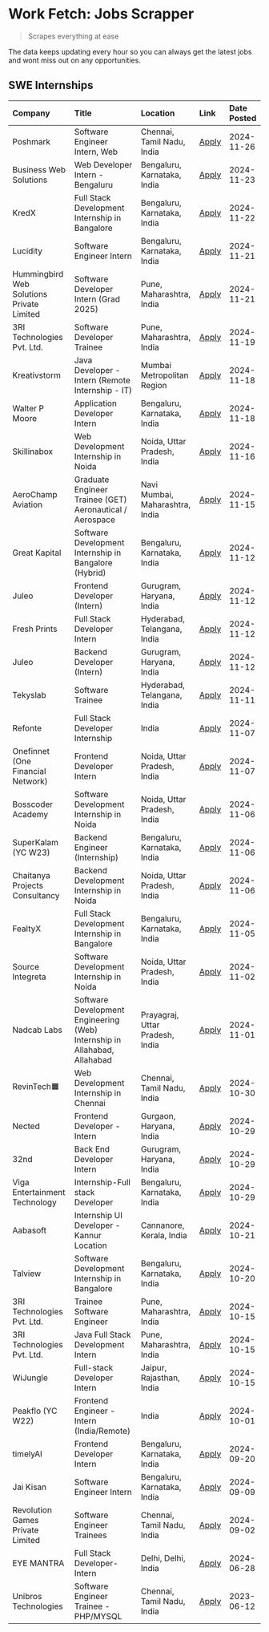 # Work Fetch: Jobs Scrapper
> Scrapes everything at ease

The data keeps updating every hour so you can always get the latest jobs and wont miss out on any opportunities.

## SWE Internships
<!--START_SECTION:workfetch-->
| Company                                   | Title                                                                     | Location                        | Link                                                                                                                                                                                                                                          | Date Posted   |
|:------------------------------------------|:--------------------------------------------------------------------------|:--------------------------------|:----------------------------------------------------------------------------------------------------------------------------------------------------------------------------------------------------------------------------------------------|:--------------|
| Poshmark                                  | Software Engineer Intern, Web                                             | Chennai, Tamil Nadu, India      | [Apply](https://in.linkedin.com/jobs/view/software-engineer-intern-web-at-poshmark-4085648172?position=51&pageNum=0&refId=BDmZkXE2%2BedZSDwlTmPV0g%3D%3D&trackingId=3V5wqU1l70qfo%2BWBaObJng%3D%3D)                                           | 2024-11-26    |
| Business Web Solutions                    | Web Developer Intern - Bengaluru                                          | Bengaluru, Karnataka, India     | [Apply](https://in.linkedin.com/jobs/view/web-developer-intern-bengaluru-at-business-web-solutions-4081769308?position=50&pageNum=0&refId=BDmZkXE2%2BedZSDwlTmPV0g%3D%3D&trackingId=5ert%2Fa%2FMdkBPgMjXbRmrbA%3D%3D)                         | 2024-11-23    |
| KredX                                     | Full Stack Development Internship in Bangalore                            | Bengaluru, Karnataka, India     | [Apply](https://in.linkedin.com/jobs/view/full-stack-development-internship-in-bangalore-at-kredx-4082021747?position=23&pageNum=0&refId=BDmZkXE2%2BedZSDwlTmPV0g%3D%3D&trackingId=BUrsOnSYkb4SXHSgMbkErA%3D%3D)                              | 2024-11-22    |
| Lucidity                                  | Software Engineer Intern                                                  | Bengaluru, Karnataka, India     | [Apply](https://in.linkedin.com/jobs/view/software-engineer-intern-at-lucidity-4081805788?position=6&pageNum=0&refId=BDmZkXE2%2BedZSDwlTmPV0g%3D%3D&trackingId=MEFj9KhXEhjyOsn3lPP%2B5g%3D%3D)                                                | 2024-11-21    |
| Hummingbird Web Solutions Private Limited | Software Developer Intern (Grad 2025)                                     | Pune, Maharashtra, India        | [Apply](https://in.linkedin.com/jobs/view/software-developer-intern-grad-2025-at-hummingbird-web-solutions-private-limited-4079796998?position=25&pageNum=0&refId=BDmZkXE2%2BedZSDwlTmPV0g%3D%3D&trackingId=tJEe9TUH6814gvZte4dNRA%3D%3D)     | 2024-11-21    |
| 3RI Technologies Pvt. Ltd.                | Software Developer Trainee                                                | Pune, Maharashtra, India        | [Apply](https://in.linkedin.com/jobs/view/software-developer-trainee-at-3ri-technologies-pvt-ltd-4080283578?position=30&pageNum=0&refId=BDmZkXE2%2BedZSDwlTmPV0g%3D%3D&trackingId=YHcuslCJq1Wcliml344whA%3D%3D)                               | 2024-11-19    |
| Kreativstorm                              | Java Developer - Intern (Remote Internship - IT)                          | Mumbai Metropolitan Region      | [Apply](https://in.linkedin.com/jobs/view/java-developer-intern-remote-internship-it-at-kreativstorm-4079340084?position=24&pageNum=0&refId=BDmZkXE2%2BedZSDwlTmPV0g%3D%3D&trackingId=C1KchebB8gKxY3uIIIiYtQ%3D%3D)                           | 2024-11-18    |
| Walter P Moore                            | Application Developer Intern                                              | Bengaluru, Karnataka, India     | [Apply](https://in.linkedin.com/jobs/view/application-developer-intern-at-walter-p-moore-4077126811?position=29&pageNum=0&refId=BDmZkXE2%2BedZSDwlTmPV0g%3D%3D&trackingId=g26PIygRq1jp25%2BOOoDr6w%3D%3D)                                     | 2024-11-18    |
| Skillinabox                               | Web Development Internship in Noida                                       | Noida, Uttar Pradesh, India     | [Apply](https://in.linkedin.com/jobs/view/web-development-internship-in-noida-at-skillinabox-4077783016?position=26&pageNum=0&refId=BDmZkXE2%2BedZSDwlTmPV0g%3D%3D&trackingId=znkHfetMmp0dR7ykkVSh5g%3D%3D)                                   | 2024-11-16    |
| AeroChamp Aviation                        | Graduate Engineer Trainee (GET) Aeronautical / Aerospace                  | Navi Mumbai, Maharashtra, India | [Apply](https://in.linkedin.com/jobs/view/graduate-engineer-trainee-get-aeronautical-aerospace-at-aerochamp-aviation-4075807848?position=44&pageNum=0&refId=BDmZkXE2%2BedZSDwlTmPV0g%3D%3D&trackingId=%2F6c1MKSZB5rCG9Ftx0%2FACA%3D%3D)       | 2024-11-15    |
| Great Kapital                             | Software Development Internship in Bangalore (Hybrid)                     | Bengaluru, Karnataka, India     | [Apply](https://in.linkedin.com/jobs/view/software-development-internship-in-bangalore-hybrid-at-great-kapital-4074322094?position=22&pageNum=0&refId=BDmZkXE2%2BedZSDwlTmPV0g%3D%3D&trackingId=BwGz9MBynJCRCAfcY5Ie3Q%3D%3D)                 | 2024-11-12    |
| Juleo                                     | Frontend Developer (Intern)                                               | Gurugram, Haryana, India        | [Apply](https://in.linkedin.com/jobs/view/frontend-developer-intern-at-juleo-4072443159?position=32&pageNum=0&refId=BDmZkXE2%2BedZSDwlTmPV0g%3D%3D&trackingId=Y20UXUAuwPWUCa%2BUWUf97g%3D%3D)                                                 | 2024-11-12    |
| Fresh Prints                              | Full Stack Developer Intern                                               | Hyderabad, Telangana, India     | [Apply](https://in.linkedin.com/jobs/view/full-stack-developer-intern-at-fresh-prints-4074759619?position=33&pageNum=0&refId=BDmZkXE2%2BedZSDwlTmPV0g%3D%3D&trackingId=WCeYzR4w0e1OURS%2BG%2Bachg%3D%3D)                                      | 2024-11-12    |
| Juleo                                     | Backend Developer (Intern)                                                | Gurugram, Haryana, India        | [Apply](https://in.linkedin.com/jobs/view/backend-developer-intern-at-juleo-4072437848?position=49&pageNum=0&refId=BDmZkXE2%2BedZSDwlTmPV0g%3D%3D&trackingId=ekWlmlSTqJXCgfwig%2F1RRg%3D%3D)                                                  | 2024-11-12    |
| Tekyslab                                  | Software Trainee                                                          | Hyderabad, Telangana, India     | [Apply](https://in.linkedin.com/jobs/view/software-trainee-at-tekyslab-4074128169?position=47&pageNum=0&refId=BDmZkXE2%2BedZSDwlTmPV0g%3D%3D&trackingId=QR1ThLS8GnPaMMjQ53QDOA%3D%3D)                                                         | 2024-11-11    |
| Refonte                                   | Full Stack Developer Internship                                           | India                           | [Apply](https://in.linkedin.com/jobs/view/full-stack-developer-internship-at-refonte-4071576773?position=27&pageNum=0&refId=BDmZkXE2%2BedZSDwlTmPV0g%3D%3D&trackingId=X1LCZPRLuRRtmtx7q4uzjA%3D%3D)                                           | 2024-11-07    |
| Onefinnet (One Financial Network)         | Frontend Developer Intern                                                 | Noida, Uttar Pradesh, India     | [Apply](https://in.linkedin.com/jobs/view/frontend-developer-intern-at-onefinnet-one-financial-network-4067260672?position=36&pageNum=0&refId=BDmZkXE2%2BedZSDwlTmPV0g%3D%3D&trackingId=ZSzkm7zUJ0NGPz507Gi0mw%3D%3D)                         | 2024-11-07    |
| Bosscoder Academy                         | Software Development Internship in Noida                                  | Noida, Uttar Pradesh, India     | [Apply](https://in.linkedin.com/jobs/view/software-development-internship-in-noida-at-bosscoder-academy-4070090866?position=10&pageNum=0&refId=BDmZkXE2%2BedZSDwlTmPV0g%3D%3D&trackingId=BnxB6ttxTuGXbIcSo1leVQ%3D%3D)                        | 2024-11-06    |
| SuperKalam (YC W23)                       | Backend Engineer (Internship)                                             | Bengaluru, Karnataka, India     | [Apply](https://in.linkedin.com/jobs/view/backend-engineer-internship-at-superkalam-yc-w23-4069134451?position=28&pageNum=0&refId=BDmZkXE2%2BedZSDwlTmPV0g%3D%3D&trackingId=56ENdRZczHPecEDR1WfcdA%3D%3D)                                     | 2024-11-06    |
| Chaitanya Projects Consultancy            | Backend Development Internship in Noida                                   | Noida, Uttar Pradesh, India     | [Apply](https://in.linkedin.com/jobs/view/backend-development-internship-in-noida-at-chaitanya-projects-consultancy-4070090859?position=56&pageNum=0&refId=BDmZkXE2%2BedZSDwlTmPV0g%3D%3D&trackingId=SwNZ7qSu7MwcbGj7tNXOsw%3D%3D)            | 2024-11-06    |
| FealtyX                                   | Full Stack Development Internship in Bangalore                            | Bengaluru, Karnataka, India     | [Apply](https://in.linkedin.com/jobs/view/full-stack-development-internship-in-bangalore-at-fealtyx-4067118640?position=41&pageNum=0&refId=BDmZkXE2%2BedZSDwlTmPV0g%3D%3D&trackingId=ykHLZ0RwR%2Bq%2BLFIK7N4BLQ%3D%3D)                        | 2024-11-05    |
| Source Integreta                          | Software Development Internship in Noida                                  | Noida, Uttar Pradesh, India     | [Apply](https://in.linkedin.com/jobs/view/software-development-internship-in-noida-at-source-integreta-4066120527?position=13&pageNum=0&refId=BDmZkXE2%2BedZSDwlTmPV0g%3D%3D&trackingId=otoApkBdjoinVzZNPD0OKQ%3D%3D)                         | 2024-11-02    |
| Nadcab Labs                               | Software Development Engineering (Web) Internship in Allahabad, Allahabad | Prayagraj, Uttar Pradesh, India | [Apply](https://in.linkedin.com/jobs/view/software-development-engineering-web-internship-in-allahabad-allahabad-at-nadcab-labs-4064940107?position=9&pageNum=0&refId=BDmZkXE2%2BedZSDwlTmPV0g%3D%3D&trackingId=o5A2vn9iYNPyt4C3MsO2FA%3D%3D) | 2024-11-01    |
| RevinTech🟧                                | Web Development Internship in Chennai                                     | Chennai, Tamil Nadu, India      | [Apply](https://in.linkedin.com/jobs/view/web-development-internship-in-chennai-at-revintech%F0%9F%9F%A7-4063327819?position=57&pageNum=0&refId=BDmZkXE2%2BedZSDwlTmPV0g%3D%3D&trackingId=LIEiNxm%2FsfihkR%2BD4%2Fthpw%3D%3D)                 | 2024-10-30    |
| Nected                                    | Frontend Developer - Intern                                               | Gurgaon, Haryana, India         | [Apply](https://in.linkedin.com/jobs/view/frontend-developer-intern-at-nected-4060911002?position=8&pageNum=0&refId=BDmZkXE2%2BedZSDwlTmPV0g%3D%3D&trackingId=KCmkYYR4b670DE5dTE7Yyg%3D%3D)                                                   | 2024-10-29    |
| 32nd                                      | Back End Developer Intern                                                 | Gurugram, Haryana, India        | [Apply](https://in.linkedin.com/jobs/view/back-end-developer-intern-at-32nd-4062280105?position=37&pageNum=0&refId=BDmZkXE2%2BedZSDwlTmPV0g%3D%3D&trackingId=hxYXq%2Fyv7b1zPt4pvnx1IQ%3D%3D)                                                  | 2024-10-29    |
| Viga Entertainment Technology             | Internship-Full stack Developer                                           | Bengaluru, Karnataka, India     | [Apply](https://in.linkedin.com/jobs/view/internship-full-stack-developer-at-viga-entertainment-technology-4061962911?position=39&pageNum=0&refId=BDmZkXE2%2BedZSDwlTmPV0g%3D%3D&trackingId=oeI3wAFH2fuUAI5FMF%2FnJg%3D%3D)                   | 2024-10-29    |
| Aabasoft                                  | Internship UI Developer - Kannur Location                                 | Cannanore, Kerala, India        | [Apply](https://in.linkedin.com/jobs/view/internship-ui-developer-kannur-location-at-aabasoft-4055898437?position=20&pageNum=0&refId=BDmZkXE2%2BedZSDwlTmPV0g%3D%3D&trackingId=qGKnNXQrqK%2F9%2F1zl0I7xLw%3D%3D)                              | 2024-10-21    |
| Talview                                   | Software Development Internship in Bangalore                              | Bengaluru, Karnataka, India     | [Apply](https://in.linkedin.com/jobs/view/software-development-internship-in-bangalore-at-talview-4055420944?position=4&pageNum=0&refId=BDmZkXE2%2BedZSDwlTmPV0g%3D%3D&trackingId=d5vlOrK%2FCKBygHutvIZgdw%3D%3D)                             | 2024-10-20    |
| 3RI Technologies Pvt. Ltd.                | Trainee Software Engineer                                                 | Pune, Maharashtra, India        | [Apply](https://in.linkedin.com/jobs/view/trainee-software-engineer-at-3ri-technologies-pvt-ltd-4048233384?position=34&pageNum=0&refId=BDmZkXE2%2BedZSDwlTmPV0g%3D%3D&trackingId=%2BTnIIY02RnQotszmq3YRhQ%3D%3D)                              | 2024-10-15    |
| 3RI Technologies Pvt. Ltd.                | Java Full Stack Development Intern                                        | Pune, Maharashtra, India        | [Apply](https://in.linkedin.com/jobs/view/java-full-stack-development-intern-at-3ri-technologies-pvt-ltd-4048231995?position=43&pageNum=0&refId=BDmZkXE2%2BedZSDwlTmPV0g%3D%3D&trackingId=A7j6cR7kuIA5nHUyNf48Og%3D%3D)                       | 2024-10-15    |
| WiJungle                                  | Full-stack Developer Intern                                               | Jaipur, Rajasthan, India        | [Apply](https://in.linkedin.com/jobs/view/full-stack-developer-intern-at-wijungle-4048227759?position=54&pageNum=0&refId=BDmZkXE2%2BedZSDwlTmPV0g%3D%3D&trackingId=onovt7%2BX0CJeBxmnMK5Y8g%3D%3D)                                            | 2024-10-15    |
| Peakflo (YC W22)                          | Frontend Engineer - Intern (India/Remote)                                 | India                           | [Apply](https://in.linkedin.com/jobs/view/frontend-engineer-intern-india-remote-at-peakflo-yc-w22-4037729755?position=7&pageNum=0&refId=BDmZkXE2%2BedZSDwlTmPV0g%3D%3D&trackingId=RXDIbyoowaklmKiBr7cdrg%3D%3D)                               | 2024-10-01    |
| timelyAI                                  | Frontend Developer Intern                                                 | Bengaluru, Karnataka, India     | [Apply](https://in.linkedin.com/jobs/view/frontend-developer-intern-at-timelyai-4030925040?position=12&pageNum=0&refId=BDmZkXE2%2BedZSDwlTmPV0g%3D%3D&trackingId=1ShCxJ0E35trAAUG%2FMMihA%3D%3D)                                              | 2024-09-20    |
| Jai Kisan                                 | Software Engineer Intern                                                  | Bengaluru, Karnataka, India     | [Apply](https://in.linkedin.com/jobs/view/software-engineer-intern-at-jai-kisan-4024075360?position=42&pageNum=0&refId=BDmZkXE2%2BedZSDwlTmPV0g%3D%3D&trackingId=3%2FszUrQb8tQwkvm4t5nwZQ%3D%3D)                                              | 2024-09-09    |
| Revolution Games Private Limited          | Software Engineer Trainees                                                | Chennai, Tamil Nadu, India      | [Apply](https://in.linkedin.com/jobs/view/software-engineer-trainees-at-revolution-games-private-limited-4015912927?position=40&pageNum=0&refId=BDmZkXE2%2BedZSDwlTmPV0g%3D%3D&trackingId=R7nPV5ac%2FDBtc%2ByKAc4bZQ%3D%3D)                   | 2024-09-02    |
| EYE MANTRA                                | Full Stack Developer- Intern                                              | Delhi, Delhi, India             | [Apply](https://in.linkedin.com/jobs/view/full-stack-developer-intern-at-eye-mantra-3960988037?position=55&pageNum=0&refId=BDmZkXE2%2BedZSDwlTmPV0g%3D%3D&trackingId=wz5ADRTvKu4prfKGOdnUew%3D%3D)                                            | 2024-06-28    |
| Unibros Technologies                      | Software Engineer Trainee - PHP/MYSQL                                     | Chennai, Tamil Nadu, India      | [Apply](https://in.linkedin.com/jobs/view/software-engineer-trainee-php-mysql-at-unibros-technologies-3656599241?position=52&pageNum=0&refId=BDmZkXE2%2BedZSDwlTmPV0g%3D%3D&trackingId=XkxzVTwrg6axWLzslhxNnA%3D%3D)                          | 2023-06-12    |
<!--END_SECTION:workfetch-->

